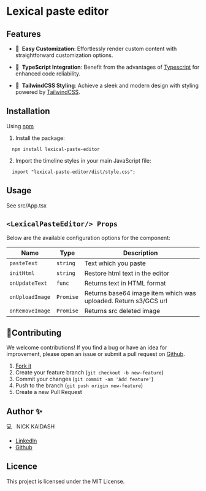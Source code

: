 # Lexical paste editor


## Features


- 🔧&nbsp; **Easy Customization**: Effortlessly render custom content with straightforward customization options.

- 💪&nbsp; **TypeScript Integration**: Benefit from the advantages of [Typescript](https://www.typescriptlang.org/) for enhanced code reliability.

- 🎨&nbsp; **TailwindCSS Styling**: Achieve a sleek and modern design with styling powered by [TailwindCSS](https://tailwindcss.com/).

## Installation

Using [npm](https://npmjs.com/)

1. Install the package:

```
  npm install lexical-paste-editor
```

2. Import the timeline styles in your main JavaScript file:

```
  import "lexical-paste-editor/dist/style.css";
```

## Usage

See src/App.tsx


## `<LexicalPasteEditor/> Props`

Below are the available configuration options for the component:

| Name            | Type                           | Description                                                     |
|-----------------| ------------------------------ |-----------------------------------------------------------------|
| `pasteText`     | `string`                       | Text which you paste                                            |
| `initHtml`      | `string`                       | Restore html text in the editor                                 |
| `onUpdateText`  | `func`                         | Returns text in HTML format                                     |
| `onUploadImage` | `Promise`                      | Returns base64 image item which was uploaded. Return s3/GCS url |
| `onRemoveImage` | `Promise`                      | Returns src deleted image                                       |

## 🤝Contributing

We welcome contributions! If you find a bug or have an idea for improvement, please open an issue or submit a pull request on [Github](https://github.com/mevlutcantuna/react-beautiful-timeline).

1. [Fork it](https://github.com/kaidash)
2. Create your feature branch (`git checkout -b new-feature`)
3. Commit your changes (`git commit -am 'Add feature'`)
4. Push to the branch (`git push origin new-feature`)
5. Create a new Pull Request

## Author ✨

💻 &nbsp; NICK KAIDASH

- [LinkedIn]()
- [Github](https://github.com/Kaidash/lexical-paste-editor)

## Licence

This project is licensed under the MIT License.
